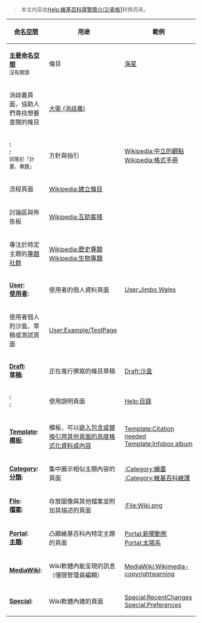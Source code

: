 > 本文内容由[Help:維基百科導覽簡介/2/表格1](https://zh.wikipedia.org/wiki/Help:維基百科導覽簡介/2/表格1)转换而来。


<table>
<thead>
<tr class="header">
<th><p><a href="https://zh.wikipedia.org/wiki/Wikipedia:命名空間" title="wikilink">命名空間</a></p></th>
<th><p>用途</p></th>
<th><p>範例</p></th>
</tr>
</thead>
<tbody>
<tr class="odd">
<td><p><strong><a href="https://zh.wikipedia.org/wiki/Wikipedia:什么是条目" title="wikilink">主要命名空間</a></strong><br />
<small>沒有開頭</small></p></td>
<td><p>條目</p></td>
<td><p><a href="../Page/海星.md" title="wikilink">海星</a></p></td>
</tr>
<tr class="even">
<td><p>消歧義頁面，協助人們尋找想要查閱的條目</p></td>
<td><p><a href="https://zh.wikipedia.org/wiki/大衛_(消歧義)" title="wikilink">大衛 (消歧義)</a></p></td>
<td></td>
</tr>
<tr class="odd">
<td><p><strong>:</strong><br />
<strong>:</strong><br />
<small>同等於「計畫、專題」</small></p></td>
<td><p>方針與指引</p></td>
<td><p><a href="https://zh.wikipedia.org/wiki/Wikipedia:中立的觀點" title="wikilink">Wikipedia:中立的觀點</a><br />
<a href="https://zh.wikipedia.org/wiki/Wikipedia:格式手冊" title="wikilink">Wikipedia:格式手冊</a></p></td>
</tr>
<tr class="even">
<td><p>流程頁面</p></td>
<td><p><a href="https://zh.wikipedia.org/wiki/Wikipedia:建立條目" title="wikilink">Wikipedia:建立條目</a></p></td>
<td></td>
</tr>
<tr class="odd">
<td><p>討論區與佈告板</p></td>
<td><p><a href="https://zh.wikipedia.org/wiki/Wikipedia:互助客棧" title="wikilink">Wikipedia:互助客棧</a></p></td>
<td></td>
</tr>
<tr class="even">
<td><p>專注於特定主題的<a href="https://zh.wikipedia.org/wiki/Wikipedia:專題" title="wikilink">專題社群</a></p></td>
<td><p><a href="https://zh.wikipedia.org/wiki/Wikipedia:歷史專題" title="wikilink">Wikipedia:歷史專題</a><br />
<a href="https://zh.wikipedia.org/wiki/Wikipedia:生物專題" title="wikilink">Wikipedia:生物專題</a></p></td>
<td></td>
</tr>
<tr class="odd">
<td><p><strong><a href="https://zh.wikipedia.org/wiki/Wikipedia:用戶頁" title="wikilink">User</a>:</strong><br />
<strong><a href="https://zh.wikipedia.org/wiki/Wikipedia:用戶頁" title="wikilink">使用者</a>:</strong></p></td>
<td><p>使用者的個人資料頁面</p></td>
<td><p><a href="https://zh.wikipedia.org/wiki/User:Jimbo_Wales" title="wikilink">User:Jimbo Wales</a></p></td>
</tr>
<tr class="even">
<td><p>使用者個人的沙盒、草稿或測試頁面</p></td>
<td><p><a href="https://zh.wikipedia.org/wiki/User:Example/TestPage" title="wikilink">User:Example/TestPage</a></p></td>
<td></td>
</tr>
<tr class="odd">
<td><p><strong><a href="https://zh.wikipedia.org/wiki/Wikipedia:草稿命名空間" title="wikilink">Draft</a>:</strong><br />
<strong><a href="https://zh.wikipedia.org/wiki/Wikipedia:草稿命名空間" title="wikilink">草稿</a>:</strong></p></td>
<td><p>正在進行撰寫的條目草稿</p></td>
<td><p><a href="https://zh.wikipedia.org/wiki/Draft:沙盒" title="wikilink">Draft:沙盒</a></p></td>
</tr>
<tr class="even">
<td><p><strong>:</strong><br />
<strong>:</strong></p></td>
<td><p>使用說明頁面</p></td>
<td><p><a href="https://zh.wikipedia.org/wiki/Help:目錄" title="wikilink">Help:目錄</a></p></td>
</tr>
<tr class="odd">
<td><p><strong><a href="https://zh.wikipedia.org/wiki/Wikipedia:模板命名空間" title="wikilink">Template</a>:</strong><br />
<strong><a href="https://zh.wikipedia.org/wiki/Wikipedia:模板命名空間" title="wikilink">模板</a>:</strong></p></td>
<td><p>模板，可以<a href="https://zh.wikipedia.org/wiki/Wikipedia:嵌入包含" title="wikilink">嵌入包含或</a><a href="https://zh.wikipedia.org/wiki/Wikipedia:替換引用" title="wikilink">替換引用其他頁面的高度格式化資料或內容</a></p></td>
<td><p><a href="https://zh.wikipedia.org/wiki/Template:Citation_needed" title="wikilink">Template:Citation needed</a><br />
<a href="https://zh.wikipedia.org/wiki/Template:Infobox_album" title="wikilink">Template:Infobox album</a></p></td>
</tr>
<tr class="even">
<td><p><strong><a href="https://zh.wikipedia.org/wiki/Wikipedia:頁面分類" title="wikilink">Category</a>:</strong><br />
<strong><a href="https://zh.wikipedia.org/wiki/Wikipedia:頁面分類" title="wikilink">分類</a>:</strong></p></td>
<td><p>集中展示相似主題內容的頁面</p></td>
<td><p><a href="https://zh.wikipedia.org/wiki/Category:繪畫" title="wikilink">:Category:繪畫</a><br />
<a href="https://zh.wikipedia.org/wiki/Category:維基百科維護" title="wikilink">:Category:維基百科維護</a></p></td>
</tr>
<tr class="odd">
<td><p><strong><a href="https://zh.wikipedia.org/wiki/Help:檔案" title="wikilink">File</a>:</strong><br />
<strong><a href="https://zh.wikipedia.org/wiki/Help:檔案" title="wikilink">檔案</a>:</strong></p></td>
<td><p>存放圖像與其他檔案並附加其描述的頁面</p></td>
<td><p><a href="https://zh.wikipedia.org/wiki/:File:Wiki.png" title="wikilink">:<a href="File:Wiki.png">File:Wiki.png</a></a></p></td>
</tr>
<tr class="even">
<td><p><strong><a href="../Page/Portal:首頁.md" title="wikilink">Portal</a>:</strong><br />
<strong><a href="../Page/Portal:首頁.md" title="wikilink">主題</a>:</strong></p></td>
<td><p>凸顯維基百科內特定主題的頁面</p></td>
<td><p><a href="https://zh.wikipedia.org/wiki/Portal:新聞動態" title="wikilink">Portal:新聞動態</a><br />
<a href="https://zh.wikipedia.org/wiki/Portal:太陽系" title="wikilink">Portal:太陽系</a></p></td>
</tr>
<tr class="odd">
<td><p><strong><a href="https://zh.wikipedia.org/wiki/Help:MediaWiki命名空間" title="wikilink">MediaWiki</a>:</strong></p></td>
<td><p>Wiki軟體內能呈現的訊息（僅限管理員編輯）</p></td>
<td><p><a href="https://zh.wikipedia.org/wiki/MediaWiki:Wikimedia-copyrightwarning" title="wikilink">MediaWiki:Wikimedia-copyrightwarning</a></p></td>
</tr>
<tr class="even">
<td><p><strong><a href="https://zh.wikipedia.org/wiki/Help:特殊頁面" title="wikilink">Special</a>:</strong></p></td>
<td><p>Wiki軟體內建的頁面</p></td>
<td><p><a href="https://zh.wikipedia.org/wiki/Special:RecentChanges" title="wikilink">Special:RecentChanges</a><br />
<a href="https://zh.wikipedia.org/wiki/Special:Preferences" title="wikilink">Special:Preferences</a></p></td>
</tr>
</tbody>
</table>